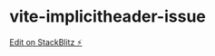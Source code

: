 # vite-implicitheader-issue

[Edit on StackBlitz ⚡️](https://stackblitz.com/edit/vite-implicitheader-issue)